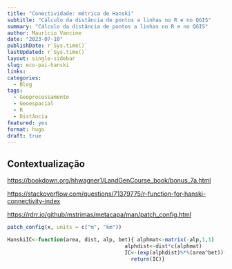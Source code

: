 ```yaml
---
title: "Conectividade: métrica de Hanski"
subtitle: "Cálculo da distância de pontos a linhas no R e no QGIS"
summary: "Cálculo da distância de pontos a linhas no R e no QGIS"
author: Maurício Vancine
date: "2023-07-10"
publishDate: r`Sys.time()`
lastUpdated: r`Sys.time()`
layout: single-sidebar
slug: eco-pai-hanski
links:
categories:
  - Blog
tags:
  - Geoprocessamento
  - Geoespacial
  - R
  - Distância
featured: yes
format: hugo
draft: true
---
```




## Contextualização

https://bookdown.org/hhwagner1/LandGenCourse_book/bonus_7a.html

https://stackoverflow.com/questions/71379775/r-function-for-hanski-connectivity-index

https://rdrr.io/github/mstrimas/metacapa/man/patch_config.html


```r
patch_config(x, units = c("m", "km"))

HanskiIC<-function(area, dist, alp, bet){ alphmat<-matrix(-alp,1,1)
                                      alphdist<-dist*c(alphmat)
                                      IC<-(exp(alphdist)%*%(area^bet))-area^bet
                                        return(IC)}
```

